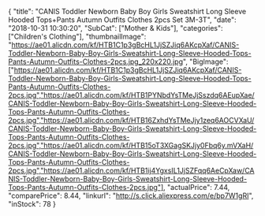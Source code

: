 {
	"title": "CANIS Toddler Newborn Baby Boy Girls Sweatshirt Long Sleeve Hooded Tops+Pants Autumn Outfits Clothes 2pcs Set 3M-3T",
	"date": "2018-10-31 10:30:20",
	"SubCat": ["Mother & Kids"],
	"categories": ["Children's Clothing"],
	"thumbnailImage": "https://ae01.alicdn.com/kf/HTB1C1p3gBcHL1JjSZJiq6AKcpXaf/CANIS-Toddler-Newborn-Baby-Boy-Girls-Sweatshirt-Long-Sleeve-Hooded-Tops-Pants-Autumn-Outfits-Clothes-2pcs.jpg_220x220.jpg",
	"BigImage": ["https://ae01.alicdn.com/kf/HTB1C1p3gBcHL1JjSZJiq6AKcpXaf/CANIS-Toddler-Newborn-Baby-Boy-Girls-Sweatshirt-Long-Sleeve-Hooded-Tops-Pants-Autumn-Outfits-Clothes-2pcs.jpg","https://ae01.alicdn.com/kf/HTB1PYNbdYsTMeJjSszdq6AEupXae/CANIS-Toddler-Newborn-Baby-Boy-Girls-Sweatshirt-Long-Sleeve-Hooded-Tops-Pants-Autumn-Outfits-Clothes-2pcs.jpg","https://ae01.alicdn.com/kf/HTB16ZxhdYsTMeJjy1zeq6AOCVXaU/CANIS-Toddler-Newborn-Baby-Boy-Girls-Sweatshirt-Long-Sleeve-Hooded-Tops-Pants-Autumn-Outfits-Clothes-2pcs.jpg","https://ae01.alicdn.com/kf/HTB15oT3XGagSKJjy0Fbq6y.mVXaH/CANIS-Toddler-Newborn-Baby-Boy-Girls-Sweatshirt-Long-Sleeve-Hooded-Tops-Pants-Autumn-Outfits-Clothes-2pcs.jpg","https://ae01.alicdn.com/kf/HTB1ij4YgxsIL1JjSZFqq6AeCpXaw/CANIS-Toddler-Newborn-Baby-Boy-Girls-Sweatshirt-Long-Sleeve-Hooded-Tops-Pants-Autumn-Outfits-Clothes-2pcs.jpg"],
	"actualPrice": 7.44,
	"comparePrice": 8.44,
	"linkurl": "http://s.click.aliexpress.com/e/bp7W1gRI",
	"inStock": 78
}
